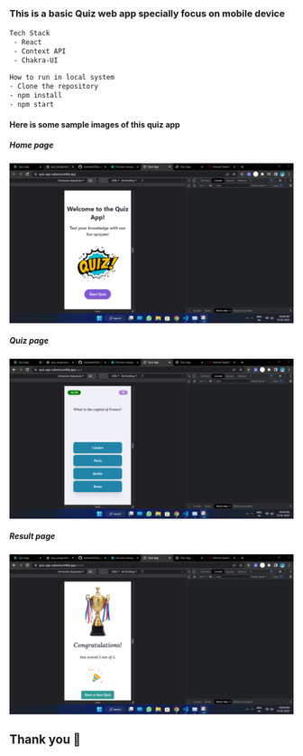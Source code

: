 ### This is a basic Quiz web app specially focus on mobile device 

```
Tech Stack
 - React
 - Context API
 - Chakra-UI
```

``` 
How to run in local system 
- Clone the repository
- npm install
- npm start
```

#### Here is some sample images of this quiz app

##### Home page
<img src="./Images/homepage.png">


##### Quiz page
<img src="./Images/quizpage.png">

##### Result page
<img src="./Images/resultpage.png">




## Thank you 🙏